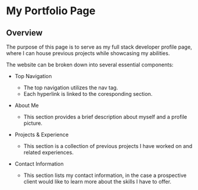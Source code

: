 # **My Portfolio Page**

## Overview
The purpose of this page is to serve as my full stack developer profile page, where I can house previous projects while showcasing my abilities.

The website can be broken down into several essential components:
* Top Navigation
    * The top navigation utilizes the nav tag.
    * Each hyperlink is linked to the coresponding section.
* About Me
    * This section provides a brief description about myself and a profile picture.

* Projects & Experience
    * This section is a collection of previous projects I have worked on and related experiences.
* Contact Information
    * This section lists my contact information, in the case a prospective client would like to learn more about the skills I have to offer.